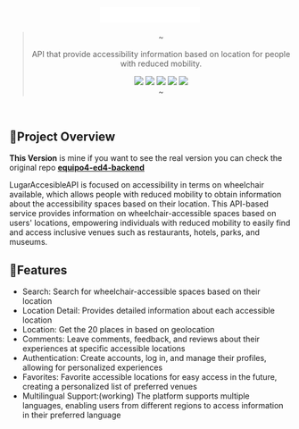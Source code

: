 <div align="center">

<img src="/public/assets/logo/logo.svg" width="180"/>

> ~
>
> <p>API that provide accessibility information based on location for people with reduced mobility.</p>
> <img src="https://img.shields.io/badge/node.js-6DA55F?style=for-the-badge&logo=node.js&logoColor=white">
> <img src="https://img.shields.io/badge/fastify-%23000000.svg?style=for-the-badge&logo=fastify&logoColor=white">
> <img src="https://img.shields.io/badge/typescript-%23007ACC.svg?style=for-the-badge&logo=typescript&logoColor=white">
> <img src="https://img.shields.io/badge/MongoDB-%234ea94b.svg?style=for-the-badge&logo=mongodb&logoColor=white">
> <img src="https://img.shields.io/badge/-Swagger-%23Clojure?style=for-the-badge&logo=swagger&logoColor=white">
> <br/>
> ~

</div>

<br>

## 📑Project Overview

**This Version** is mine if you want to see the real version you can check the original repo **[equipo4-ed4-backend](https://github.com/lemcok/equipo4-ed4-backend/tree/main)**

LugarAccesibleAPI is focused on accessibility in terms on wheelchair available, which allows people with reduced mobility to obtain information about the accessibility spaces based on their location. This API-based service provides information on wheelchair-accessible spaces based on users' locations, empowering individuals with reduced mobility to easily find and access inclusive venues such as restaurants, hotels, parks, and museums.

## 📝Features

- Search: Search for wheelchair-accessible spaces based on their location
- Location Detail: Provides detailed information about each accessible location
- Location: Get the 20 places in based on geolocation
- Comments: Leave comments, feedback, and reviews about their experiences at specific accessible locations
- Authentication: Create accounts, log in, and manage their profiles, allowing for personalized experiences
- Favorites: Favorite accessible locations for easy access in the future, creating a personalized list of preferred venues
- Multilingual Support:(working) The platform supports multiple languages, enabling users from different regions to access information in their preferred language

